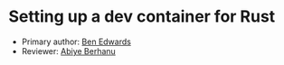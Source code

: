 # Setting up a dev container for Rust

* Primary author: [Ben Edwards](https://github.com/bkedwards)
* Reviewer: [Abiye Berhanu](https://github.com/aberhanu)